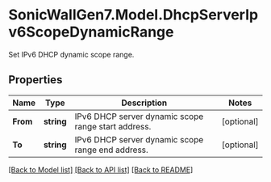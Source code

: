 # SonicWallGen7.Model.DhcpServerIpv6ScopeDynamicRange
Set IPv6 DHCP dynamic scope range.

## Properties

Name | Type | Description | Notes
------------ | ------------- | ------------- | -------------
**From** | **string** | IPv6 DHCP server dynamic scope range start address. | [optional] 
**To** | **string** | IPv6 DHCP server dynamic scope range end address. | [optional] 

[[Back to Model list]](../README.md#documentation-for-models) [[Back to API list]](../README.md#documentation-for-api-endpoints) [[Back to README]](../README.md)

